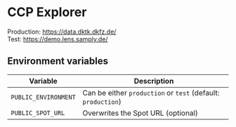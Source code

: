 # CCP Explorer

Production: https://data.dktk.dkfz.de/  
Test: https://demo.lens.samply.de/

## Environment variables

| Variable             | Description                                                  |
| -------------------- | ------------------------------------------------------------ |
| `PUBLIC_ENVIRONMENT` | Can be either `production` or `test` (default: `production`) |
| `PUBLIC_SPOT_URL`    | Overwrites the Spot URL (optional)                           |
